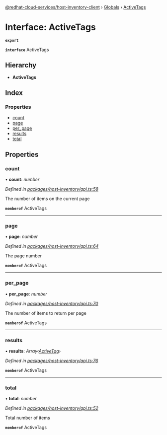 [@redhat-cloud-services/host-inventory-client](../README.md) › [Globals](../globals.md) › [ActiveTags](activetags.md)

# Interface: ActiveTags

**`export`** 

**`interface`** ActiveTags

## Hierarchy

* **ActiveTags**

## Index

### Properties

* [count](activetags.md#count)
* [page](activetags.md#page)
* [per_page](activetags.md#per_page)
* [results](activetags.md#results)
* [total](activetags.md#total)

## Properties

###  count

• **count**: *number*

*Defined in [packages/host-inventory/api.ts:58](https://github.com/leSamo/javascript-clients/blob/master/packages/host-inventory/api.ts#L58)*

The number of items on the current page

**`memberof`** ActiveTags

___

###  page

• **page**: *number*

*Defined in [packages/host-inventory/api.ts:64](https://github.com/leSamo/javascript-clients/blob/master/packages/host-inventory/api.ts#L64)*

The page number

**`memberof`** ActiveTags

___

###  per_page

• **per_page**: *number*

*Defined in [packages/host-inventory/api.ts:70](https://github.com/leSamo/javascript-clients/blob/master/packages/host-inventory/api.ts#L70)*

The number of items to return per page

**`memberof`** ActiveTags

___

###  results

• **results**: *Array‹[ActiveTag](activetag.md)›*

*Defined in [packages/host-inventory/api.ts:76](https://github.com/leSamo/javascript-clients/blob/master/packages/host-inventory/api.ts#L76)*

**`memberof`** ActiveTags

___

###  total

• **total**: *number*

*Defined in [packages/host-inventory/api.ts:52](https://github.com/leSamo/javascript-clients/blob/master/packages/host-inventory/api.ts#L52)*

Total number of items

**`memberof`** ActiveTags
